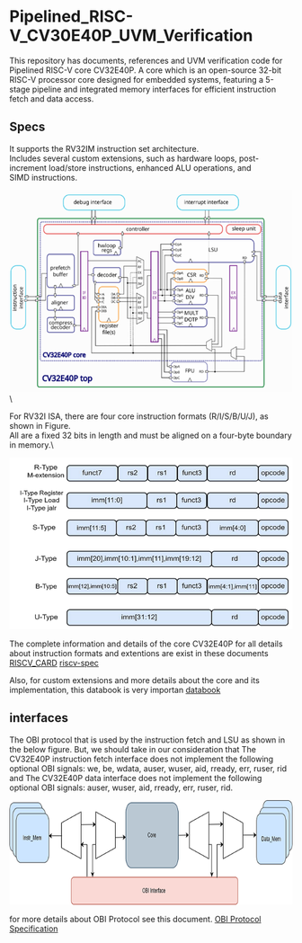 # Pipelined_RISC-V_CV30E40P_UVM_Verification

This repository has documents, references and UVM verification code for Pipelined RISC-V  core CV32E40P. A core which is an open-source 32-bit RISC-V processor core designed for embedded systems, featuring a 5-stage pipeline and integrated memory interfaces for efficient instruction fetch and data access.    

## Specs
It supports the RV32IM instruction set architecture.\
Includes several custom extensions, such as hardware loops, post-increment load/store instructions, enhanced ALU operations, and SIMD instructions.

![Core CV32E40P architecture and details are shown in this figure](/Images/CV32E40P.png)\


For RV32I ISA, there are four core instruction formats (R/I/S/B/U/J), as shown in Figure.\
All are a fixed 32 bits in length and must be aligned on a four-byte boundary in memory.\


![Core CV32E40P architecture and details are shown in this figure](/Images/instr_format.png) 

The complete information and details of the core CV32E40P for all details about instruction formats and extentions are exist in these documents [RISCV_CARD](/docs/RISCV_CARD.pdf) [riscv-spec](/docs/riscv-spec-20191213_0.pdf)

Also, for custom extensions and more details about the core and its implementation, this databook is very importan [databook](/Databook/)     


## interfaces   

The OBI protocol that is used by the instruction fetch and LSU as shown in the below figure. But, we should take in our consideration that The CV32E40P instruction fetch interface does not implement the following optional OBI signals: we, be, wdata, auser, wuser, aid, rready, err, ruser, rid and The CV32E40P data interface does not implement the following optional OBI signals: auser, wuser, aid, rready, err, ruser, rid.   

![OBI Protocol Specification](/Images/OBI.png)  


   
for more details about OBI Protocol see this document. [OBI Protocol Specification](/docs/OBI-v1.2.pdf)

